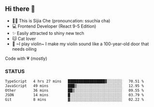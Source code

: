 ## Hi there 👋

- 🙋‍♀️ This is Sijia Che (pronouncation: ssuchia cha)
- 💻 Frontend Developer (React 9-5 Edition)
- ✨ Easily attracted to shiny new tech
- 🐱 Cat lover
- 🌟 ~I play violin~ I make my violin sound like a 100-year-old door that needs oiling

Code with 💗 (mostly)

### STATUS
<!--START_SECTION:waka-->

```txt
TypeScript   4 hrs 27 mins   █████████████████▓░░░░░░░   70.51 %
JavaScript   49 mins         ███▒░░░░░░░░░░░░░░░░░░░░░   12.95 %
Other        36 mins         ██▒░░░░░░░░░░░░░░░░░░░░░░   09.55 %
JSON         14 mins         █░░░░░░░░░░░░░░░░░░░░░░░░   03.79 %
Git          8 mins          ▓░░░░░░░░░░░░░░░░░░░░░░░░   02.22 %
```

<!--END_SECTION:waka-->
